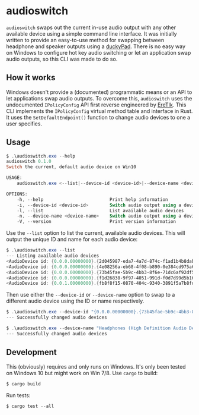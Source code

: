 # audioswitch

`audioswitch` swaps out the current in-use audio output with any other available device
using a simple command line interface. 
It was initially written to provide an easy-to-use method for swapping between headphone and
speaker outputs using a [duckyPad](https://github.com/dekuNukem/duckypad).
There is no easy way on Windows to configure hot key audio switching or let an application swap
audio outputs, so this CLI was made to do so.

## How it works

Windows doesn't provide a (documented) programmatic means or an API to let applications swap audio 
outputs.
To overcome this, `audioswitch` uses the undocumented `IPolicyConfig` API first reverse engineered 
by [EreTIk](http://web.archive.org/web/20170506033941/http://eretik.omegahg.com/art/07.html).
This CLI implements the `IPolicyConfig` 
virtual method table and interface in Rust.
It uses the `SetDefaultEndpoint()` function to change audio devices to one a user specifies.

## Usage

```powershell
$ .\audioswitch.exe --help
audioswitch 0.1.0
Switch the current, default audio device on Win10

USAGE:
    audioswitch.exe <--list|--device-id <device-id>|--device-name <device-name>>

OPTIONS:
    -h, --help                         Print help information
    -i, --device-id <device-id>        Switch audio output using a device ID
    -l, --list                         List available audio devices
    -n, --device-name <device-name>    Switch audio output using a device name
    -V, --version                      Print version information
```

Use the `--list` option to list the current, available audio devices.
This will output the unique ID and name for each audio device:

```powershell
$ .\audioswitch.exe --list
--- Listing available audio devices
<AudioDevice id: {0.0.0.00000000}.{2d045987-eda7-4a7d-874c-f1ad1b4b8dab} name: Speakers (Steam Streaming Speakers)>
<AudioDevice id: {0.0.0.00000000}.{4e08256a-eb68-4f08-b890-0e384cd975a6} name: Headphones (High Definition Audio Device)>
<AudioDevice id: {0.0.0.00000000}.{73b45fae-5b9c-4bb3-8f6e-71dc6af92df5} name: Speakers (Audioengine HD3 Stereo)>
<AudioDevice id: {0.0.0.00000000}.{f1d26838-9f97-4051-991d-f0d7d99d5b16} name: Speakers (NVIDIA Broadcast)>
<AudioDevice id: {0.0.1.00000000}.{fb8f8f15-0870-404c-9340-3891f5a7b8fd} name: Microphone (NVIDIA Broadcast)
```

Then use either the `--device-id` or `--device-name` option to swap to a different audio device using the ID or name respectively.

```powershell
$ .\audioswitch.exe --device-id "{0.0.0.00000000}.{73b45fae-5b9c-4bb3-8f6e-71dc6af92df5}"
--- Successfully changed audio devices
```

```powershell
$ .\audioswitch.exe --device-name "Headphones (High Definition Audio Device)"
--- Successfully changed audio devices
```

## Development

This (obviously) requires and only runs on Windows.
It's only been tested on Windows 10 but might work on Win 7/8.
Use `cargo` to build:

```powershell
$ cargo build
```

Run tests:

```powershell
$ cargo test --all
```